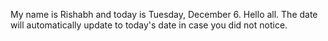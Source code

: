 My name is Rishabh and today is Tuesday, December 6. Hello all. The date will automatically update to today's date in case you did not notice.
